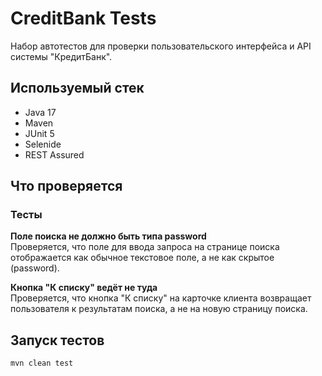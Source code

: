# CreditBank Tests

Набор автотестов для проверки пользовательского интерфейса и API системы "КредитБанк".

## Используемый стек

- Java 17
- Maven
- JUnit 5
- Selenide
- REST Assured

## Что проверяется

### Тесты

 **Поле поиска не должно быть типа password**  
Проверяется, что поле для ввода запроса на странице поиска отображается как обычное текстовое поле, а не как скрытое (password).

 **Кнопка "К списку" ведёт не туда**  
Проверяется, что кнопка "К списку" на карточке клиента возвращает пользователя к результатам поиска, а не на новую страницу поиска.



## Запуск тестов

```bash
mvn clean test

